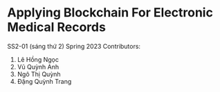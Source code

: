 # Applying Blockchain For Electronic Medical Records
SS2-01 (sáng thứ 2) Spring 2023
Contributors:
1. Lê Hồng Ngọc
2. Vũ Quỳnh Anh
3. Ngô Thị Quỳnh
4. Đặng Quỳnh Trang 
